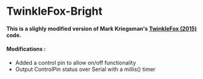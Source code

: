# TwinkleFox-Bright

#### This is a slighly modified version of Mark Kriegsman's [TwinkleFox (2015)](https://gist.github.com/kriegsman/756ea6dcae8e30845b5a) code.

#### Modifications :

 * Added a control pin to allow on/off functionality 
 * Output ControlPin status over Serial with a millis() timer
